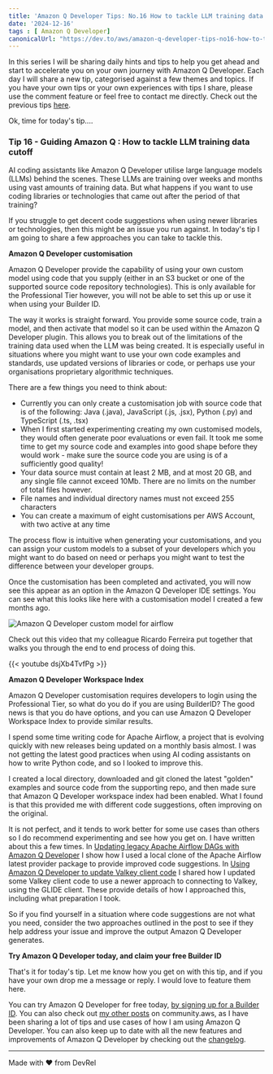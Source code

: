 ```yaml
---
title: 'Amazon Q Developer Tips: No.16 How to tackle LLM training data cutoff'
date: '2024-12-16'
tags : [ Amazon Q Developer]
canonicalUrl: "https://dev.to/aws/amazon-q-developer-tips-no16-how-to-tackle-llm-training-data-cutoff-497b"
---
```


In this series I will be sharing daily hints and tips to help you get ahead and start to accelerate you on your own journey with Amazon Q Developer. Each day I will share a new tip, categorised against a few themes and topics. If you have your own tips or your own experiences with tips I share, please use the comment feature or feel free to contact me directly. Check out the previous tips [here](https://dev.to/aws/amazon-q-developer-tips-no15-chat-orientated-programming-chop-4ekg).

Ok, time for today's tip....

### Tip 16 - Guiding Amazon Q : How to tackle LLM training data cutoff

AI coding assistants like Amazon Q Developer utilise large language models (LLMs) behind the scenes. These LLMs are training over weeks and months using vast amounts of training data. But what happens if you want to use coding libraries or technologies that came out after the period of that training?

If you struggle to get decent code suggestions when using newer libraries or technologies, then this might be an issue you run against. In today's tip I am going to share a few approaches you can take to tackle this.

**Amazon Q Developer customisation**

Amazon Q Developer provide the capability of using your own custom model using code that you supply (either in an S3 bucket or one of the supported source code repository technologies). This is only available for the Professional Tier however, you will not be able to set this up or use it when using your Builder ID.

The way it works is straight forward. You provide some source code, train a model, and then activate that model so it can be used within the Amazon Q Developer plugin. This allows you to break out of the limitations of the training data used when the LLM was being created. It is especially useful in situations where you might want to use your own code examples and standards, use updated versions of libraries or code, or perhaps use your organisations proprietary algorithmic techniques.

There are a few things you need to think about:

* Currently you can only create a customisation job with source code that is of the following: Java (.java), JavaScript (.js, .jsx), Python (.py) and TypeScript (.ts, .tsx)
* When I first started experimenting creating my own customised models, they would often generate poor evaluations or even fail. It took me some time to get my source code and examples into good shape before they would work - make sure the source code you are using is of a sufficiently good quality!
* Your data source must contain at least 2 MB, and at most 20 GB, and any single file cannot exceed 10Mb. There are no limits on the number of total files however.
* File names and individual directory names must not exceed 255 characters
* You can create a maximum of eight customisations per AWS Account, with two active at any time

The process flow is intuitive when generating your customisations, and you can assign your custom models to a subset of your developers which you might want to do based on need or perhaps you might want to test the difference between your developer groups.

Once the customisation has been completed and activated, you will now see this appear as an option in the Amazon Q Developer IDE settings. You can see what this looks like here with a customisation model I created a few months ago.

![Amazon Q Developer custom model for airflow](https://media2.dev.to/dynamic/image/width=800%2Cheight=%2Cfit=scale-down%2Cgravity=auto%2Cformat=auto/https%3A%2F%2Fdev-to-uploads.s3.amazonaws.com%2Fuploads%2Farticles%2F4rrd7x2dc2d87i3jucle.png)

Check out this video that my colleague Ricardo Ferreira put together that walks you through the end to end process of doing this.

{{< youtube dsjXb4TvfPg >}}

**Amazon Q Developer Workspace Index**

Amazon Q Developer customisation requires developers to login using the Professional Tier, so what do you do if you are using BuilderID? The good news is that you do have options, and you can use Amazon Q Developer Workspace Index to provide similar results.

I spend some time writing code for Apache Airflow, a project that is evolving quickly with new releases being updated on a monthly basis almost. I was not getting the latest good practices when using AI coding assistants on how to write Python code, and so I looked to improve this. 

I created a local directory, downloaded and git cloned the latest "golden" examples and source code from the supporting repo, and then made sure that Amazon Q Developer workspace index had been enabled. What I found is that this provided me with different code suggestions, often improving on the original.

It is not perfect, and it tends to work better for some use cases than others so I do recommend experimenting and see how you get on. I have written about this a few times. In [Updating legacy Apache Airflow DAGs with Amazon Q Developer](https://community.aws/content/2jHORYpPR2EJ1fhVHnavFMK2X4I?lang=en) I show how I used a local clone of the Apache Airflow latest provider package to provide improved code suggestions. In [Using Amazon Q Developer to update Valkey client code](https://community.aws/content/2jSN5k83A5Wayog5Rkin4TmbLhg?lang=en) I shared how I updated some Valkey client code to use a newer approach to connecting to Valkey, using the GLIDE client. These provide details of how I approached this, including what preparation I took.


So if you find yourself in a situation where code suggestions are not what you need, consider the two approaches outlined in the post to see if they help address your issue and improve the output Amazon Q Developer generates.

**Try Amazon Q Developer today, and claim your free Builder ID**

That's it for today's tip. Let me know how you get on with this tip, and if you have your own drop me a message or reply. I would love to feature them here.

You can try Amazon Q Developer for free today, [by signing up for a Builder ID](https://community.aws/builderid?trk=34e0ecce-8101-42c4-840a-fe6170420294&sc_channel=el). You can also check out [my other posts](https://community.aws/@ricsueaws) on community.aws, as I have been sharing a lot of tips and use cases of how I am using Amazon Q Developer. You can also keep up to date with all the new features and improvements of Amazon Q Developer by checking out the [changelog](https://aws-oss.beachgeek.co.uk/40i).


---
Made with ♥ from DevRel
